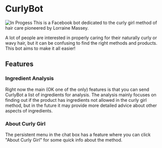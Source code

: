 # CurlyBot

![In Progess](https://img.shields.io/badge/In%20Progress--red.svg)
This is a Facebook bot dedicated to the curly girl method of hair care pioneered by Lorraine Massey.

A lot of people are interested in properly caring for their naturally curly or wavy hair, but it can be confusing to find the right methods and products. This bot aims to make it all easier!


## Features

### Ingredient Analysis
Right now the main (OK one of the only) features is that you can send CurlyBot a list of ingredients for analysis. The analysis mainly focuses on finding out if the product has ingredients not allowed in the curly girl method, but in the future it may provide more detailed advice about other aspects of ingredients.

### About Curly Girl
The persistent menu in the chat box has a feature where you can click "About Curly Girl" for some quick info about the method.